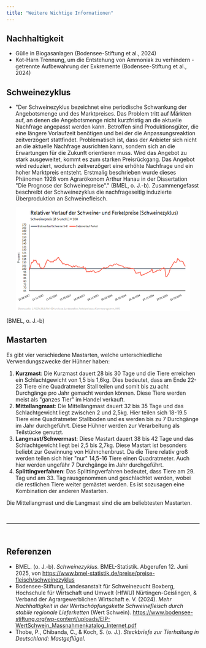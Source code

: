 ```yaml
---
title: "Weitere Wichtige Informationen"
---
```


## Nachhaltigkeit

- Gülle in Biogasanlagen (Bodensee-Stiftung et al., 2024)
- Kot-Harn Trennung, um die Entstehung von Ammoniak zu verhindern - getrennte Aufbewahrung der Exkremente (Bodensee-Stiftung et al., 2024)

## Schweinezyklus

- "Der Schweinezyklus bezeichnet eine periodische Schwankung der Angebotsmenge und des Marktpreises. Das Problem tritt auf Märkten auf, an denen die Angebotsmenge nicht kurzfristig an die aktuelle Nachfrage angepasst werden kann. Betroffen sind Produktionsgüter, die eine längere Vorlaufzeit benötigen und bei der die Anpassungsreaktion zeitverzögert stattfindet. Problematisch ist, dass der Anbieter sich nicht an die aktuelle Nachfrage ausrichten kann, sondern sich an die Erwartungen für die Zukunft orientieren muss. Wird das Angebot zu stark ausgeweitet, kommt es zum starken Preisrückgang. Das Angebot wird reduziert, wodurch zeitverzögert eine erhöhte Nachfrage und ein hoher Marktpreis entsteht. Erstmalig beschrieben wurde dieses Phänomen 1928 vom Agrarökonom Arthur Hanau in der Dissertation "Die Prognose der Schweinepreise"." (BMEL, o. J.-b). Zusammengefasst beschreibt der Schweinezyklus die nachfrageseitig induzierte Überproduktion an Schweinefleisch.

<p align="center">
  <img src="Schweinezyklus.png" alt="Relativer Verlauf der Schweine- und Ferkelpreise (Schweinezyklus)" style="width:90%;">
</p>
(BMEL, o. J.-b)

## Mastarten

Es gibt vier verschiedene Mastarten, welche unterschiedliche Verwendungszwecke der Hühner haben:

1. **Kurzmast**: Die Kurzmast dauert 28 bis 30 Tage und die Tiere erreichen ein Schlachtgewicht von 1,5 bis 1,6kg. Dies bedeutet, dass am Ende 22-23 Tiere eine Quadratmeter Stall teilen und somit bis zu acht Durchgänge pro Jahr gemacht werden können. Diese Tiere werden meist als "ganzes Tier" im Handel verkauft.
2. **Mittellangmast**: Die Mittellangmast dauert 32 bis 35 Tage und das Schlachtgewicht liegt zwischen 2 und 2,5kg. Hier teilen sich 18-19.5 Tiere eine Quadratmeter Stallboden und es werden bis zu 7 Durchgänge im Jahr durchgeführt. Diese Hühner werden zur Verarbeitung als Teilstücke genutzt.
3. **Langmast/Schwermast**: Diese Mastart dauert 38 bis 42 Tage und das Schlachtgewicht liegt bei 2,5 bis 2,7kg. Diese Mastart ist besonders beliebt zur Gewinnung von Hühnchenbrust. Da die Tiere relativ groß werden teilen sich hier "nur" 14,5-16 Tiere einen Quadratmeter. Auch hier werden ungefähr 7 Durchgänge im Jahr durchgeführt.
4. **Splittingverfahren**: Das Splittingverfahren bedeutet, dass Tiere am 29. Tag und am 33. Tag rausgenommen und geschlachtet werden, wobei die restlichen Tiere weiter gemästet werden. Es ist sozusagen eine Kombination der anderen Mastarten.

Die Mittellangmast und die Langmast sind die am beliebtesten Mastarten. 


<br>

---

<br> 

## Referenzen
- BMEL. (o. J.-b). *Schweinezyklus.* BMEL-Statistik. Abgerufen 12. Juni 2025, von <https://www.bmel-statistik.de/preise/preise-fleisch/schweinezyklus>
- Bodensee-Stiftung, Landesanstalt für Schweinezucht Boxberg, Hochschule für Wirtschaft und Umwelt (HfWU) Nürtingen-Geislingen, & Verband der Agrargewerblichen Wirtschaft e. V. (2024). *Mehr Nachhaltigkeit in der Wertschöpfungskette Schweinefleisch durch stabile regionale Lieferketten* (Wert Schwein). <https://www.bodensee-stiftung.org/wp-content/uploads/EIP-WertSchwein_Massnahmenkatalog_Internet.pdf>
- Thobe, P., Chibanda, C., & Koch, S. (o. J.). *Steckbriefe zur Tierhaltung in Deutschland: Mastgeflügel.*
